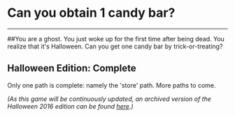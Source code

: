 # Can you obtain 1 candy bar?
---

##You are a ghost.
You just woke up for the first time after being dead. You realize that it's Halloween. Can you get one candy bar by trick-or-treating?

## Halloween Edition: Complete
Only one path is complete: namely the 'store' path. More paths to come.

*(As this game will be continuously updated, an archived version of the Halloween 2016 edition can be found [here](https://drive.google.com/open?id=0B9cdpL2NxEFLYXd3bzVFSFFjalE).)*
